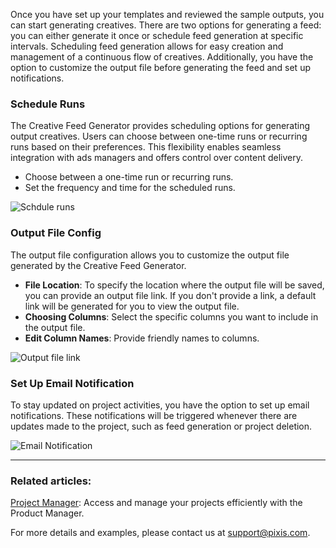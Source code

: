 Once you have set up your templates and reviewed the sample outputs, you can start generating creatives. There are two options for generating a feed: you can either generate it once or schedule feed generation at specific intervals. Scheduling feed generation allows for easy creation and management of a continuous flow of creatives. Additionally, you have the option to customize the output file before generating the feed and set up notifications.

### Schedule Runs

The Creative Feed Generator provides scheduling options for generating output creatives. Users can choose between one-time runs or recurring runs based on their preferences. This flexibility enables seamless integration with ads managers and offers control over content delivery.

- Choose between a one-time run or recurring runs.
- Set the frequency and time for the scheduled runs.

![Schdule runs](../assets/schedule_runs.gif)

### Output File Config

The output file configuration allows you to customize the output file generated by the Creative Feed Generator.

- **File Location**: To specify the location where the output file will be saved, you can provide an output file link. If you don't provide a link, a default link will be generated for you to view the output file.
- **Choosing Columns**: Select the specific columns you want to include in the output file.
- **Edit Column Names**: Provide friendly names to columns.

![Output file link](../assets/output_file_link.gif)

### Set Up Email Notification

To stay updated on project activities, you have the option to set up email notifications. These notifications will be triggered whenever there are updates made to the project, such as feed generation or project deletion.

![Email Notification](../assets/email_notification.gif)

---
### Related articles:

[Project Manager](project_manager.md): Access and manage your projects efficiently with the Product Manager.

For more details and examples, please contact us at [support@pixis.com](mailto:support@pixis.com).